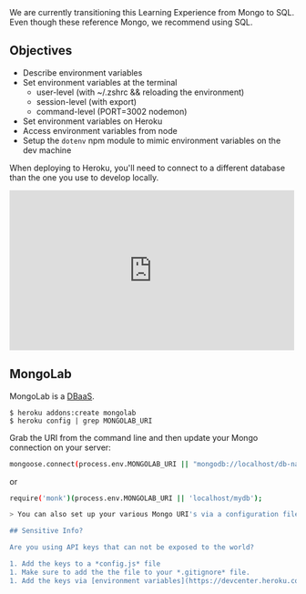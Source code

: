 
<div class="alert alert-info">
  We are currently transitioning this Learning Experience from Mongo to SQL.  Even though these reference Mongo, we recommend using SQL.
</div>

## Objectives

- Describe environment variables
- Set environment variables at the terminal
    - user-level (with ~/.zshrc && reloading the environment)
    - session-level (with export)
    - command-level (PORT=3002 nodemon)
- Set environment variables on Heroku
- Access environment variables from node
- Setup the `dotenv` npm module to mimic environment variables on the dev machine

When deploying to Heroku, you'll need to connect to a different database than the one you use to develop locally.

<iframe src="https://player.vimeo.com/video/131368578?byline=0&portrait=0" width="500" height="281" frameborder="0" webkitallowfullscreen mozallowfullscreen allowfullscreen></iframe>

## MongoLab

MongoLab is a [DBaaS](https://mongolab.com/).

```
$ heroku addons:create mongolab
$ heroku config | grep MONGOLAB_URI
```

Grab the URI from the command line and then update your Mongo connection on your server:

```sh
mongoose.connect(process.env.MONGOLAB_URI || "mongodb://localhost/db-name")
```

or

```sh
require('monk')(process.env.MONGOLAB_URI || 'localhost/mydb');

> You can also set up your various Mongo URI's via a configuration file. [Example](https://github.com/mjhea0/node-stripe-charge).

## Sensitive Info?

Are you using API keys that can not be exposed to the world?

1. Add the keys to a *config.js* file
1. Make sure to add the the file to your *.gitignore* file.
1. Add the keys via [environment variables](https://devcenter.heroku.com/articles/config-vars) on Heroku - `heroku config:set SECRET_KEY=my_precious`
